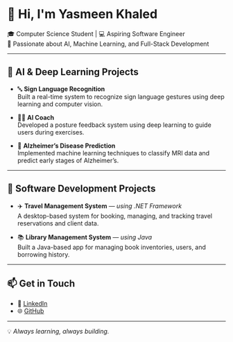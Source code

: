 # 👋 Hi, I'm Yasmeen Khaled

🎓 Computer Science Student | 💻 Aspiring Software Engineer  
🚀 Passionate about AI, Machine Learning, and Full-Stack Development

---

## 🧠 AI & Deep Learning Projects
- 🔤 **Sign Language Recognition**  
  Built a real-time system to recognize sign language gestures using deep learning and computer vision.

- 🧘‍♀️ **AI Coach**  
  Developed a posture feedback system using deep learning to guide users during exercises.

- 🧠 **Alzheimer’s Disease Prediction**  
  Implemented machine learning techniques to classify MRI data and predict early stages of Alzheimer’s.

---

## 💼 Software Development Projects
- ✈️ **Travel Management System** — *using .NET Framework*  
  A desktop-based system for booking, managing, and tracking travel reservations and client data.

- 📚 **Library Management System** — *using Java*  
  Built a Java-based app for managing book inventories, users, and borrowing history.

---

## 📫 Get in Touch
- 💼 [LinkedIn](https://www.linkedin.com/in/yasmeen-khaled-692263199/)
- 🌐 [GitHub](https://github.com/YasmeenFci)

---

💡 *Always learning, always building.*
